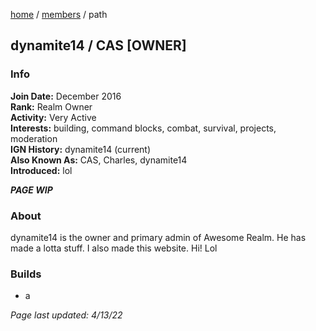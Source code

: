 [home](/) / [members](/members) / path

## dynamite14 / CAS [OWNER]

### Info
**Join Date:** December 2016  
**Rank:** Realm Owner  
**Activity:** Very Active  
**Interests:** building, command blocks, combat, survival, projects, moderation  
**IGN History:** dynamite14 (current)  
**Also Known As:** CAS, Charles, dynamite14  
**Introduced:**  lol  

***PAGE WIP***

### About
dynamite14 is the owner and primary admin of Awesome Realm. He has made a lotta stuff. I also made this website. Hi! Lol

### Builds
- a



*Page last updated: 4/13/22*
